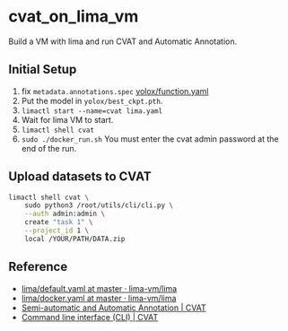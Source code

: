 # cvat_on_lima_vm

Build a VM with lima and run CVAT and Automatic Annotation.

## Initial Setup

1. fix `metadata.annotations.spec` [yolox/function.yaml](yolox/function.yaml)
1. Put the model in `yolox/best_ckpt.pth`.
1. `limactl start --name=cvat lima.yaml`
1. Wait for lima VM to start.
1. `limactl shell cvat`
1. `sudo ./docker_run.sh` You must enter the cvat admin password at the end of the run.

## Upload datasets to CVAT

```sh
limactl shell cvat \
    sudo python3 /root/utils/cli/cli.py \
    --auth admin:admin \
    create "task 1" \
    --project_id 1 \
    local /YOUR/PATH/DATA.zip
```

## Reference

- [lima/default\.yaml at master · lima\-vm/lima](https://github.com/lima-vm/lima/blob/master/examples/default.yaml)
- [lima/docker\.yaml at master · lima\-vm/lima](https://github.com/lima-vm/lima/blob/master/examples/docker.yaml)
- [Semi\-automatic and Automatic Annotation \| CVAT](https://openvinotoolkit.github.io/cvat/docs/administration/advanced/installation_automatic_annotation/)
- [Command line interface \(CLI\) \| CVAT](https://openvinotoolkit.github.io/cvat/docs/manual/advanced/cli/)
